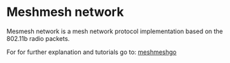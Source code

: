 # Meshmesh network

Mesmesh network is a mesh network protocol implementation based on the 802.11b radio packets. 

For for further explanation and tutorials go to: [meshmeshgo](https://github.com/EspMeshMesh/meshmeshgo)

